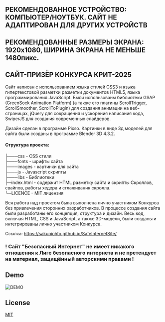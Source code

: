 ## РЕКОМЕНДОВАННОЕ УСТРОЙСТВО: КОМПЬЮТЕР/НОУТБУК. САЙТ НЕ АДАПТИРОВАН ДЛЯ ДРУГИХ УСТРОЙСТВ
## РЕКОМЕНДОВАННЫЕ РАЗМЕРЫ ЭКРАНА: 1920x1080, ШИРИНА ЭКРАНА НЕ МЕНЬШЕ 1480пикс.
## САЙТ-ПРИЗЁР КОНКУРСА КРИТ-2025

Сайт написан с использованием языка стилей CSS3 и языка гипертекстовой разметки разметки документов HTML5, языка программирования JavaScript.
Были использованы библиотеки GSAP (GreenSock Animation Platform) (а также его плагины ScrollTrigger, ScrollSmoother, ScrollToPlugin) для создания анимации на веб-страницах, jQuery для сокращения и ускорения написания кода, SwiperJS для создания современных слайдеров.

Дизайн сделан в программе Pixso.
Картинки в виде 3д моделей для сайта были созданы в программе Blender 3D 4.3.2.

#### Структура проекта:
├───css - CSS стили  
├───fonts - шрифты сайта  
├───images - картинки для сайта  
├───js - Javascript скрипты  
├───libs - Библиотеки  
├─index.html - содержит HTML разметку сайта и скрипты Скроллов, свайпов, работы хедера и сглаживания скролла.  
└─LICENCE - MIT лицензия

Вся работа над проектом была выполнена лично участником Конкурса без привлечения сторонних разработчиков. В процессе создания сайта были разработаны его концепция, структура и дизайн. Весь код, включая HTML, CSS и JavaScript, а также 3D-модели, были созданы и интегрированы лично участником Конкурса.

Ссылка: https://sakuniohto.github.io/SafeInternetSite/

### ! Сайт "Безопасный Интернет" не имеет никакого отношения к Лиге безопасного интернета и не претендует на материал, защищённый авторскими правами !


## Demo

![DEMO](https://i.imgur.com/YO7OAFu.png)


## License

[MIT](https://choosealicense.com/licenses/mit/)

